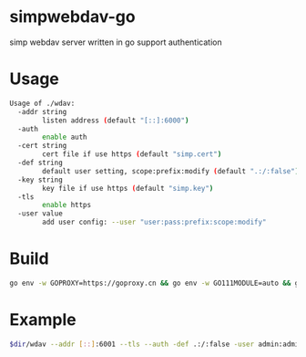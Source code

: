 # simpwebdav-go
simp webdav server written in go support authentication

# Usage
```bash
Usage of ./wdav:
  -addr string
        listen address (default "[::]:6000")
  -auth
        enable auth
  -cert string
        cert file if use https (default "simp.cert")
  -def string
        default user setting, scope:prefix:modify (default ".:/:false")
  -key string
        key file if use https (default "simp.key")
  -tls
        enable https
  -user value
        add user config: --user "user:pass:prefix:scope:modify"
```
# Build
```bash
go env -w GOPROXY=https://goproxy.cn && go env -w GO111MODULE=auto && go build --ldflags '-w -s' wdav.go && upx wdav 
```

# Example
```bash
$dir/wdav --addr [::]:6001 --tls --auth -def .:/:false -user admin:admin:/media:/:true -user demo:demo:/media/Share:/share:false
```

